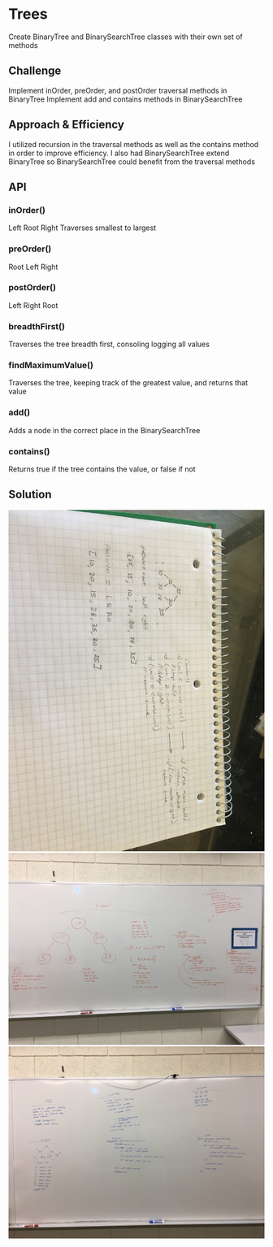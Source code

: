 # Trees
Create BinaryTree and BinarySearchTree classes with their own set of methods

## Challenge
Implement inOrder, preOrder, and postOrder traversal methods in BinaryTree
Implement add and contains methods in BinarySearchTree

## Approach & Efficiency
I utilized recursion in the traversal methods as well as the contains method in order to improve efficiency.
I also had BinarySearchTree extend BinaryTree so BinarySearchTree could benefit from the traversal methods

## API
### inOrder()
Left Root Right
Traverses smallest to largest

### preOrder()
Root Left Right

### postOrder()
Left Right Root

### breadthFirst()
Traverses the tree breadth first, consoling logging all values

### findMaximumValue()
Traverses the tree, keeping track of the greatest value, and returns that value

### add()
Adds a node in the correct place in the BinarySearchTree

### contains()
Returns true if the tree contains the value, or false if not

## Solution
![Picture of whiteboarding](../../assets/tree.jpg)
![Picture of breadthFirst whiteboarding](../../assets/breadth_first.jpg)
![Picture of findMaximumValue whiteboarding](../../assets/find_maximum_value.jpg)
